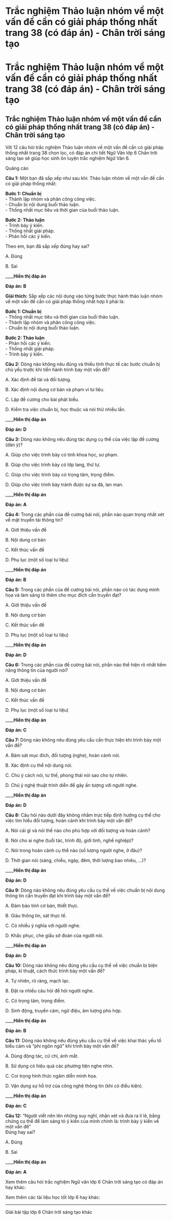 # Trắc nghiệm Thảo luận nhóm về một vấn đề cần có giải pháp thống nhất trang 38 (có đáp án) - Chân trời sáng tạo

# Trắc nghiệm Thảo luận nhóm về một vấn đề cần có giải pháp thống nhất trang 38 (có đáp án) - Chân trời sáng tạo

## Trắc nghiệm Thảo luận nhóm về một vấn đề cần có giải pháp thống nhất trang 38 (có đáp án) - Chân trời sáng tạo

Với 12 câu hỏi trắc nghiệm Thảo luận nhóm về một vấn đề cần có giải pháp thống nhất trang 38 chọn lọc, có đáp án chi tiết Ngữ Văn lớp 6 Chân trời sáng tạo sẽ giúp học sinh ôn luyện trắc nghiệm Ngữ Văn 6.

Quảng cáo

**Câu 1:** Một bạn đã sắp xếp như sau khi: Thảo luận nhóm về một vấn đề cần có giải pháp thống nhất:

**Bước 1: Chuẩn bị**  
\- Thành lập nhóm và phân công công việc.  
\- Chuẩn bị nội dung buổi thảo luận.  
\- Thống nhất mục tiêu và thời gian của buổi thảo luận.

**Bước 2: Thảo luận**  
\- Trình bày ý kiến.  
\- Thống nhất giải pháp.  
\- Phản hồi các ý kiến.

Theo em, bạn đã sắp xếp đúng hay sai?

A. Đúng

B. Sai 

____**Hiển thị đáp án**

**Đáp án: B**

**Giải thích:** Sắp xếp các nội dung vào từng bước thực hành thảo luận nhóm về một vấn đề cần có giải pháp thống nhất hợp lí phải là: 

**Bước 1: Chuẩn bị**  
\- Thống nhất mục tiêu và thời gian của buổi thảo luận.  
\- Thành lập nhóm và phân công công việc.  
\- Chuẩn bị nội dung buổi thảo luận. 

**Bước 2: Thảo luận**  
\- Phản hồi các ý kiến.  
\- Thống nhất giải pháp.  
\- Trình bày ý kiến.

**Câu 2:** Dòng nào không nêu đúng và thiếu tính thực tế các bước chuẩn bị chủ yếu trước khi tiến hành trình bày một vấn đề?

A. Xác định đề tài và đối tượng.

B. Xác định nội dung cơ bản và phạm vi tư liệu.

C. Lập đề cương cho bài phát biểu.

D. Kiểm tra việc chuẩn bị, học thuộc và nói thử nhiều lần. 

____**Hiển thị đáp án**

**Đáp án: D**

**Câu 3:** Dòng nào không nêu đúng tác dụng cụ thể của việc lập đề cương (dàn ý)?

A. Giúp cho việc trình bày có tính khoa học, sư phạm.

B. Giúp cho việc trình bày có lớp lang, thứ tự.

C. Giúp cho việc trình bày có trọng tâm, trọng điểm.

D. Giúp cho việc trình bày tránh được sự sa đà, lan man. 

____**Hiển thị đáp án**

**Đáp án: A**

**Câu 4:** Trong các phần của đề cương bài nói, phần nào quan trọng nhất xét về mặt truyền tải thông tin?

A. Giới thiệu vấn đề

B. Nội dung cơ bản

C. Kết thúc vấn đề

D. Phụ lục (một số loại tư liệu) 

____**Hiển thị đáp án**

**Đáp án: B**

**Câu 5:** Trong các phần của đề cương bài nói, phần nào có tác dụng minh họa và làm sáng tỏ thêm cho mục đích cần truyền đạt?

A. Giới thiệu vấn đề

B. Nội dung cơ bản

C. Kết thúc vấn đề

D. Phụ lục (một số loại tư liệu) 

____**Hiển thị đáp án**

**Đáp án: D**

**Câu 6:** Trong các phần của đề cương bài nói, phần nào thể hiện rõ nhất tiềm năng thông tin của người nói?

A. Giới thiệu vấn đề

B. Nội dung cơ bản

C. Kết thúc vấn đề

D. Phụ lục (một số loại tư liệu) 

____**Hiển thị đáp án**

**Đáp án: C**

**Câu 7:** Dòng nào không nêu đúng yêu cầu cần thực hiện khi trình bày một vấn đề?

A. Bám sát mục đích, đối tượng (nghe), hoàn cảnh nói.

B. Xác định cụ thể nội dung nói.

C. Chú ý cách nói, tư thế, phong thái nói sao cho tự nhiên.

D. Chú ý nghệ thuật trình diễn để gây ấn tượng với người nghe. 

____**Hiển thị đáp án**

**Đáp án: D**

**Câu 8:** Câu hỏi nào dưới đây không nhằm trực tiếp định hướng cụ thể cho việc tìm hiểu đối tượng, hoàn cảnh khi trình bày một vấn đề?

A. Nói cái gì và nói thế nào cho phù hợp với đối tượng và hoàn cảnh?

B. Nói cho ai nghe (tuổi tác, trình độ, giới tình, nghề nghiệp)?

C. Nói trong hoàn cảnh cụ thể nào (số lượng người nghe, ở đâu)?

D. Thời gian nói (sáng, chiều, ngày, đêm, thời lượng bao nhiêu, ...)? 

____**Hiển thị đáp án**

**Đáp án: D**

**Câu 9:** Dòng nào không nêu đúng yêu cầu cụ thể về việc chuẩn bị nội dung thông tin cần truyền đạt khi trình bày một vấn đề?

A. Đảm bảo tính cơ bản, thiết thực.

B. Giàu thông tin, sát thực tế.

C. Có nhiều ý nghĩa với người nghe.

D. Khắc phục, che giấu sở đoản của người nói. 

____**Hiển thị đáp án**

**Đáp án: D**

**Câu 10:** Dòng nào không nêu đúng yêu cầu cụ thể về việc chuẩn bị biện pháp, kĩ thuật, cách thức trình bày một vấn đề?

A. Tự nhiên, rõ ràng, mạch lạc.

B. Đặt ra nhiều câu hỏi để hỏi người nghe.

C. Có trọng tâm, trọng điểm.

D. Sinh động, truyền cảm, ngữ điệu, âm lượng phù hợp. 

____**Hiển thị đáp án**

**Đáp án: B**

**Câu 11:** Dòng nào không nêu đúng yêu cầu cụ thể về việc khai thác yếu tố biểu cảm và “phi ngôn ngữ” khi trình bày một vấn đề?

A. Dùng động tác, cử chỉ, ánh mắt.

B. Sử dụng có hiệu quả các phương tiện nghe nhìn.

C. Coi trọng hình thức ngâm diễn minh họa.

D. Vận dụng sự hỗ trợ của công nghệ thông tin (khi có điều kiện). 

____**Hiển thị đáp án**

**Đáp án: C**

**Câu 12:** “Người viết nên lên những suy nghĩ, nhận xét và đưa ra lí lẽ, bằng chứng cụ thể để làm sáng tỏ ý kiến của mình chính là: trình bày ý kiến về một vấn đề”  
Đúng hay sai?

A. Đúng

B. Sai 

____**Hiển thị đáp án**

**Đáp án: A**

Xem thêm câu hỏi trắc nghiệm Ngữ văn lớp 6 Chân trời sáng tạo có đáp án hay khác:

Xem thêm các tài liệu học tốt lớp 6 hay khác:

* * *

Giải bài tập lớp 6 Chân trời sáng tạo khác
